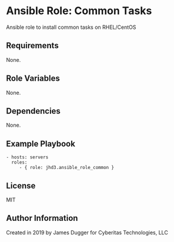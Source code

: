 Ansible Role: Common Tasks
=========

Ansible role to install common tasks on RHEL/CentOS

Requirements
------------

None.

Role Variables
--------------

None.

Dependencies
------------

None.

Example Playbook
----------------

    - hosts: servers
      roles:
         - { role: jhd3.ansible_role_common }

License
-------

MIT

Author Information
------------------

Created in 2019 by James Dugger for Cyberitas Technologies, LLC
